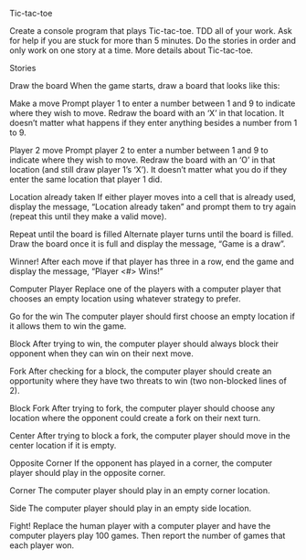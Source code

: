 Tic-tac-toe

Create a console program that plays Tic-tac-toe. TDD all of your work. Ask for help if you are stuck for more than 5 minutes. Do the stories in order and only work on one story at a time. More details about Tic-tac-toe.

Stories

Draw the board
When the game starts, draw a board that looks like this:

Make a move
Prompt player 1 to enter a number between 1 and 9 to indicate where they wish to move. Redraw the board with an ‘X’ in that location. It doesn’t matter what happens if they enter anything besides a number from 1 to 9.

Player 2 move
Prompt player 2 to enter a number between 1 and 9 to indicate where they wish to move. Redraw the board with an ‘O’ in that location (and still draw player 1’s ‘X’). It doesn’t matter what you do if they enter the same location that player 1 did.

Location already taken
If either player moves into a cell that is already used, display the message, “Location already taken” and prompt them to try again (repeat this until they make a valid move).

Repeat until the board is filled
Alternate player turns until the board is filled. Draw the board once it is full and display the message, “Game is a draw”.

Winner!
After each move if that player has three in a row, end the game and display the message, “Player <#> Wins!”

Computer Player
Replace one of the players with a computer player that chooses an empty location using whatever strategy to prefer.

Go for the win
The computer player should first choose an empty location if it allows them to win the game.

Block
After trying to win, the computer player should always block their opponent when they can win on their next move.

Fork
After checking for a block, the computer player should create an opportunity where they have two threats to win (two non-blocked lines of 2).

Block Fork
After trying to fork, the computer player should choose any location where the opponent could create a fork on their next turn.

Center
After trying to block a fork, the computer player should move in the center location if it is empty.

Opposite Corner
If the opponent has played in a corner, the computer player should play in the opposite corner.

Corner
The computer player should play in an empty corner location.

Side
The computer player should play in an empty side location.

Fight!
Replace the human player with a computer player and have the computer players play 100 games. Then report the number of games that each player won.
